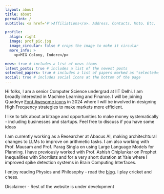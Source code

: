 ```yaml
---
layout: about
title: about
permalink: /
subtitle: <a href='#'>Affiliations</a>. Address. Contacts. Moto. Etc.

profile:
  align: right
  image: prof_pic.jpg
  image_circular: false # crops the image to make it circular
  more_info: >
    <p>MIG Colony, Indore</p>

news: true # includes a list of news items
latest_posts: true # includes a list of the newest posts
selected_papers: true # includes a list of papers marked as "selected={true}"
social: true # includes social icons at the bottom of the page
---
```


Hi folks, I am a senior Computer Science undergrad at IIT Delhi. I am broadly interested in Machine Learning and Finance. I will be joining Quadeye [Font Awesome icons](https://www.quadeye.com/) in 2024 where I will be involved in designing High Frequency strategies to make markets more efficient. 

I like to talk about arbitrage and opportunities to make money systematically - including businesses and startups. Feel free to discuss if you have some ideas

I am currently working as a Researcher at Abacus AI, making architechtural changes to LLMs to improve on arithmetic tasks. I am also working with Prof. Mausam and Prof. Parag Singla on using Large Language Models for Planning. I have previously worked with Prof. Ashish Chiplunkar on Prophet Inequalities with Shortlists and for a very short duration at Yale where I improved spike detection systems in Brain Computing Interfaces.

I enjoy reading Physics and Philosophy - read the [blog](/al-folio/blog/). I play cricket and chess. 

Disclaimer - Rest of the website is under development
